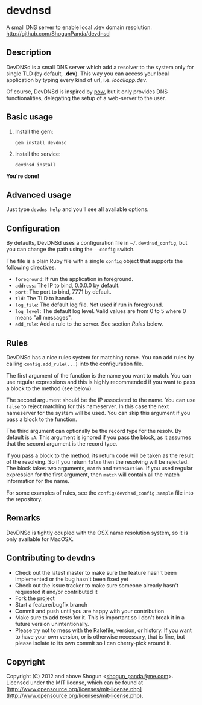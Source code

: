 # devdnsd

A small DNS server to enable local .dev domain resolution.
http://github.com/ShogunPanda/devdnsd

## Description

DevDNSd is a small DNS server which add a resolver to the system only for single TLD (by default, **.dev**). This way you can access your local application by typing every kind of url, i.e. *locallapp.dev*.

Of course, DevDNSd is inspired by [pow](https://github.com/37signals/pow), but it only provides DNS functionalities, delegating the setup of a web-server to the user.

## Basic usage

1. Install the gem:

	`gem install devdnsd`

2. Install the service:

	`devdnsd install`

**You're done!**

## Advanced usage

Just type `devdns help` and you'll see all available options.

## Configuration

By defaults, DevDNSd uses a configuration file in `~/.devdnsd_config`, but you can change the path using the `--config` switch.

The file is a plain Ruby file with a single `config` object that supports the following directives.

* `foreground`: If run the application in foreground.
* `address`: The IP to bind, 0.0.0.0 by default.
* `port`: The port to bind, 7771 by default.
* `tld`: The TLD to handle.
* `log_file`: The default log file. Not used if run in foreground.
* `log_level`: The default log level. Valid values are from 0 to 5 where 0 means "all messages".
* `add_rule`: Add a rule to the server. See section *Rules* below.

## Rules

DevDNSd has a nice rules system for matching name.
You can add rules by calling `config.add_rule(...)` into the configuration file.

The first argument of the function is the name you want to match. You can use regular expressions and this is highly recommended if you want to pass a block to the method (see below).

The second argument should be the IP associated to the name. You can use `false` to reject matching for this nameserver. In this case the next nameserver for the system will be used. You can skip this argument if you pass a block to the function.

The third argument can optionally be the record type for the resolv. By default is `:A`.
This argument is ignored if you pass the block, as it assumes that the second argument is the record type.

If you pass a block to the method, its return code will be taken as the result of the resolving. So if you return `false` then the resolving will be rejected. The block takes two arguments, `match` and `transaction`. If you used regular expression for the first argument, then `match` will contain all the match information for the name.

For some examples of rules, see the `config/devdnsd_config.sample` file into the repository.

## Remarks

DevDNSd is tightly coupled with the OSX name resolution system, so it is only available for MacOSX.

## Contributing to devdns

* Check out the latest master to make sure the feature hasn't been implemented or the bug hasn't been fixed yet
* Check out the issue tracker to make sure someone already hasn't requested it and/or contributed it
* Fork the project
* Start a feature/bugfix branch
* Commit and push until you are happy with your contribution
* Make sure to add tests for it. This is important so I don't break it in a future version unintentionally.
* Please try not to mess with the Rakefile, version, or history. If you want to have your own version, or is otherwise necessary, that is fine, but please isolate to its own commit so I can cherry-pick around it.

## Copyright

Copyright (C) 2012 and above Shogun <[shogun_panda@me.com](mailto:shogun_panda@me.com)>.
Licensed under the MIT license, which can be found at [http://www.opensource.org/licenses/mit-license.php](http://www.opensource.org/licenses/mit-license.php).
